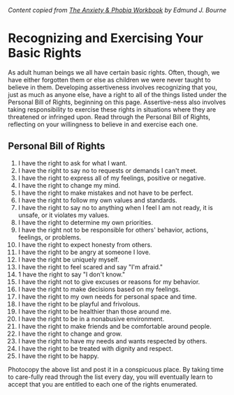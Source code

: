 _Content copied from [The Anxiety & Phobia Workbook](https://psychcentralreviews.com/2016/the-anxiety-phobia-workbook/) by Edmund J. Bourne_

# Recognizing and Exercising Your Basic Rights 

As adult human beings we all have certain basic rights. Often, though, we have either forgotten them or else as children we were never taught to believe in them. Developing assertiveness involves recognizing that you, just as much as anyone else, have a right to all of the things listed under the Personal Bill of Rights, beginning on this page. Assertive-ness also involves taking responsibility to exercise these rights in situations where they are threatened or infringed upon. Read through the Personal Bill of Rights, reflecting on your willingness to believe in and exercise each one. 

## Personal Bill of Rights

1. I have the right to ask for what I want. 
2. I have the right to say no to requests or demands I can't meet. 
3. I have the right to express all of my feelings, positive or negative. 
4. I have the right to change my mind. 
5. I have the right to make mistakes and not have to be perfect. 
6. I have the right to follow my own values and standards. 
7. I have the right to say no to anything when I feel I am not ready, it is unsafe, or it violates my values. 
8. I have the right to determine my own priorities. 
9. I have the right not to be responsible for others' behavior, actions, feelings, or problems. 
10. I have the right to expect honesty from others. 
11. I have the right to be angry at someone I love. 
12. I have the right be uniquely myself.
13. I have the right to feel scared and say "I'm afraid." 
14. 1 have the right to say "I don't know."
15. I have the right not to give excuses or reasons for my behavior. 
16. I have the right to make decisions based on my feelings. 
17. I have the right to my own needs for personal space and time. 
18. I have the right to be playful and frivolous. 
19. I have the right to be healthier than those around me. 
20. I have the right to be in a nonabusive environment. 
21. I have the right to make friends and be comfortable around people. 
22. I have the right to change and grow. 
23. I have the right to have my needs and wants respected by others. 
24. I have the right to be treated with dignity and respect. 
25. I have the right to be happy. 

Photocopy the above list and post it in a conspicuous place. By taking time to care-fully read through the list every day, you will eventually learn to accept that you are entitled to each one of the rights enumerated. 
